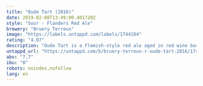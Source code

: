 ```yaml
---
title: "Oude Tart (2016)"
date: 2019-02-08T13:49:00.401720Z
style: "Sour - Flanders Red Ale"
brewery: "Bruery Terreux"
image: "https://labels.untappd.com/labels/1744184"
rating: "4.07"
description: "Oude Tart is a Flemish-style red ale aged in red wine barrels for 18 months. It's pleasantly sour with hints of leather, dark fruit and toasty oak. While this is one of the more classic beer styles that we make, it's not a style that you can find too often in the United States. Originating in style from the Flanders region of Belgium, near the French border, this dark, sour ale has roots deep in brewing history and predates most of the ales that have become popular in contemporary culture.  We're doing our best to keep the tradition alive by brewing and aging this beer here on the west coast."
untappd_url: "https://untappd.com/b/bruery-terreux-r-oude-tart-2016/1744184"
abv: "7.7"
ibu: "0"
robots: noindex,nofollow
lang: en
---
```


